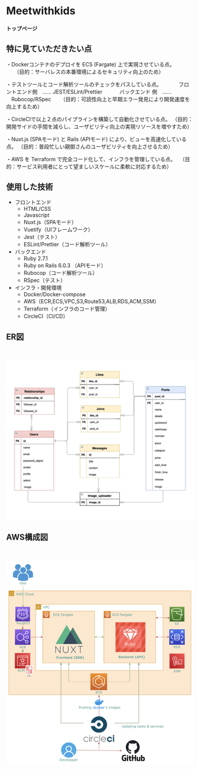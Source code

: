 # Meetwithkids


#### トップページ


## 特に見ていただきたい点
・Dockerコンテナのデプロイを ECS (Fargate) 上で実現させている点。
　　（目的：サーバレスの本番環境によるセキュリティ向上のため）

・テストツールとコード解析ツールのチェックをパスしている点。
　　　フロントエンド側　……   JEST/ESLint/Prettier
　　　バックエンド 側　……  　Rubocop/RSpec 
　　（目的：可読性向上と早期エラー発見により開発速度を向上するため）

・CircleCIで以上２点のパイプラインを構築して自動化させている点。
	（目的：開発サイドの手間を減らし、ユーザビリティ向上の実現リソースを増やすため）

・Nuxt.js (SPAモード) と Rails (APIモード) により、ビューを高速化している点。
	（目的：普段忙しい親御さんのユーザビリティを向上させるため）

・AWS を Terraform で完全コード化して、インフラを管理している点。
　（目的：サービス利用者にとって望ましいスケールに柔軟に対応するため）

## 使用した技術
* フロントエンド  
  * HTML/CSS
  * Javascript
  * Nuxt.js（SPAモード）
  * Vuetify（UIフレームワーク）
  * Jest（テスト）
  * ESLint/Prettier（コード解析ツール）
* バックエンド  
  * Ruby 2.7.1
  * Ruby on Rails 6.0.3 （APIモード）
  * Rubocop（コード解析ツール）
  * RSpec（テスト）
* インフラ・開発環境  
  * Docker/Docker-compose
  * AWS（ECR,ECS,VPC,S3,Route53,ALB,RDS,ACM,SSM）
  * Terraform（インフラのコード管理）
  * CircleCI（CI/CD）

## ER図
<br>

![ER](frontend/assets/images/ER4.png "ER")
<br>

## AWS構成図
<br>

![AWS](/frontend/assets/images/infrastructure3.png "AWS")
<br>




